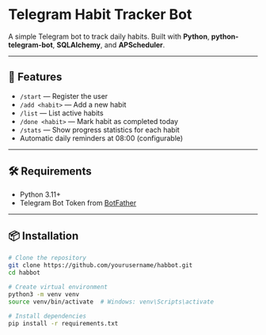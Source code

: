 # Telegram Habit Tracker Bot

A simple Telegram bot to track daily habits.
Built with **Python**, **python-telegram-bot**, **SQLAlchemy**, and **APScheduler**.

---

## 📌 Features
- `/start` — Register the user
- `/add <habit>` — Add a new habit
- `/list` — List active habits
- `/done <habit>` — Mark habit as completed today
- `/stats` — Show progress statistics for each habit
- Automatic daily reminders at 08:00 (configurable)

---

## 🛠 Requirements
- Python 3.11+
- Telegram Bot Token from [BotFather](https://core.telegram.org/bots#botfather)

---

## 📦 Installation

```bash
# Clone the repository
git clone https://github.com/yourusername/habbot.git
cd habbot

# Create virtual environment
python3 -m venv venv
source venv/bin/activate  # Windows: venv\Scripts\activate

# Install dependencies
pip install -r requirements.txt
